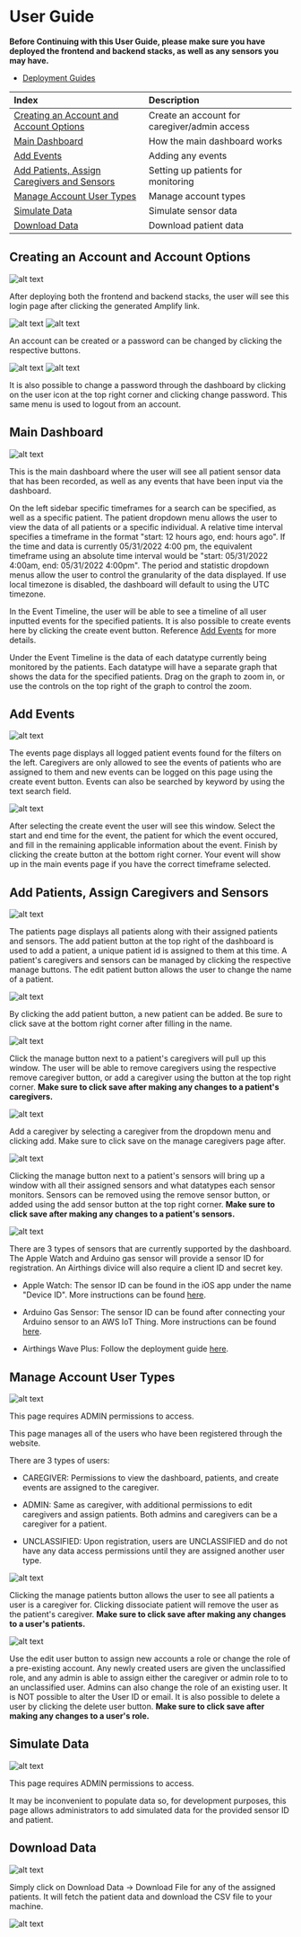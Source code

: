# User Guide

**Before Continuing with this User Guide, please make sure you have deployed the frontend and backend stacks, as well as any sensors you may have.**

- [Deployment Guides](./DeploymentGuide.md)

| Index                                                                                        | Description                                               |
|:---------------------------------------------------------------------------------------------|:----------------------------------------------------------| 
| [Creating an Account and Account Options](#Creating-an-Account-and-Account-Options)          | Create an account for caregiver/admin access              |
| [Main Dashboard](#Main-Dashboard)                                                            | How the main dashboard works                              |
| [Add Events](#Add-Events)                                                                    | Adding any events                                         |
| [Add Patients, Assign Caregivers and Sensors](#Add-Patients,-Assign-Caregivers-and-Sensors)  | Setting up patients for monitoring                        |
| [Manage Account User Types](#Manage-Account-User-Types)                                      | Manage account types                                      |
| [Simulate Data](#Simulate-Data)                                                              | Simulate sensor data                                      |
| [Download Data](#Download-Data)                                                              | Download patient data                                       |

## Creating an Account and Account Options

![alt text](./images/dashboard_user_guide/login_page.PNG)

After deploying both the frontend and backend stacks, the user will see this login page after clicking the generated Amplify link. 

![alt text](./images/dashboard_user_guide/create_account.PNG)
![alt text](./images/dashboard_user_guide/reset_password.PNG)

An account can be created or a password can be changed by clicking the respective buttons.

![alt text](./images/dashboard_user_guide/user_options.PNG)
![alt text](./images/dashboard_user_guide/change_password.PNG)

It is also possible to change a password through the dashboard by clicking on the user icon at the top right corner and clicking change password. This same menu is used to logout from an account.

## Main Dashboard

![alt text](./images/dashboard_user_guide/main_dashboard.PNG)

This is the main dashboard where the user will see all patient sensor data that has been recorded, as well as any events that have been input via the dashboard.

On the left sidebar specific timeframes for a search can be specified, as well as a specific patient. The patient dropdown menu allows the user to view the data of all  patients or a specific individual. A relative time interval specifies a timeframe in the format "start: 12 hours ago, end: hours ago". If the time and data is currently 05/31/2022 4:00 pm, the equivalent timeframe using an absolute time interval would be "start: 05/31/2022 4:00am, end: 05/31/2022 4:00pm". The period and statistic dropdown menus allow the user to control the granularity of the data displayed. If use local timezone is disabled, the dashboard will default to using the UTC timezone.

In the Event Timeline, the user will be able to see a timeline of all user inputted events for the specified patients. It is also possible to create events here by clicking the create event button. Reference [Add Events](#add-events) for more details.

Under the Event Timeline is the data of each datatype currently being monitored by the patients. Each datatype will have a separate graph that shows the data for the specified patients. Drag on the graph to zoom in, or use the controls on the top right of the graph to control the zoom.

## Add Events

![alt text](./images/dashboard_user_guide/events_dashboard.PNG)

The events page displays all logged patient events found for the filters on the left. Caregivers are only allowed to see the events of patients who are assigned to them and new events can be logged on this page using the create event button. Events can also be searched by keyword by using the text search field.

![alt text](./images/dashboard_user_guide/create_event.PNG)

After selecting the create event the user will see this window. Select the start and end time for the event, the patient for which the event occured, and fill in the remaining applicable information about the event. Finish by clicking the create button at the bottom right corner. Your event will show up in the main events page if you have the correct timeframe selected.

## Add Patients, Assign Caregivers and Sensors

![alt text](./images/dashboard_user_guide/patients_dashboard.PNG)

The patients page displays all patients along with their assigned patients and sensors. The add patient button at the top right of the dashboard is used to add a patient, a unique patient id is assigned to them at this time. A patient's caregivers and sensors can be managed by clicking the respective manage buttons. The edit patient button allows the user to change the name of a patient.

![alt text](./images/dashboard_user_guide/add_patient.PNG)

By clicking the add patient button, a new patient can be added. Be sure to click save at the bottom right corner after filling in the name.

![alt text](./images/dashboard_user_guide/manage_caregivers.PNG)

Click the manage button next to a patient's caregivers will pull up this window. The user will be able to remove caregivers using the respective remove caregiver button, or add a caregiver using the button at the top right corner. **Make sure to click save after making any changes to a patient's caregivers.**

![alt text](./images/dashboard_user_guide/add_caregiver.PNG)

Add a caregiver by selecting a caregiver from the dropdown menu and clicking add. Make sure to click save on the manage caregivers page after.

![alt text](./images/dashboard_user_guide/manage_sensors.PNG)

Clicking the manage button next to a patient's sensors will bring up a window with all their assigned sensors and what datatypes each sensor monitors. Sensors can be removed using the remove sensor button, or added using the add sensor button at the top right corner. **Make sure to click save after making any changes to a patient's sensors.**

![alt text](./images/dashboard_user_guide/add_sensors.PNG)

There are 3 types of sensors that are currently supported by the dashboard. The Apple Watch and Arduino gas sensor will provide a sensor ID for registration. An Airthings divice will also require a client ID and secret key.

- Apple Watch: The sensor ID can be found in the iOS app under the name "Device ID". More instructions can be found [here](https://github.com/UBC-CIC/health-platform-iOS-watchOS#ios-app-overview).

- Arduino Gas Sensor: The sensor ID can be found after connecting your Arduino sensor to an AWS IoT Thing. More instructions can be found [here](https://github.com/UBC-CIC/health-platform-arduino/blob/main/docs/arduino_sensor_setup.md).

- Airthings Wave Plus: Follow the deployment guide [here](https://github.com/UBC-CIC/health-platform/blob/main/docs/sensor_deployment/AirthingsDeployment.md).

## Manage Account User Types

![alt text](./images//dashboard_user_guide/users_dashboard.PNG)

This page requires ADMIN permissions to access.

This page manages all of the users who have been registered through the website.

There are 3 types of users: 

- CAREGIVER: Permissions to view the dashboard, patients, and create events are assigned to the caregiver.

- ADMIN: Same as caregiver, with additional permissions to edit caregivers and assign patients. Both admins and caregivers can be a caregiver for a patient.

- UNCLASSIFIED: Upon registration, users are UNCLASSIFIED and do not have any data access permissions until they are assigned another user type.

![alt text](./images/dashboard_user_guide/manage_patients.PNG)

Clicking the manage patients button allows the user to see all patients a user is a caregiver for. Clicking dissociate patient will remove the user as the patient's caregiver. **Make sure to click save after making any changes to a user's patients.**

![alt text](./images/dashboard_user_guide/edit_user_details.PNG)

Use the edit user button to assign new accounts a role or change the role of a pre-existing account. Any newly created users are given the unclassified role, and any admin is able to assign either the caregiver or admin role to to an unclassified user. Admins can also change the role of an existing user. It is NOT possible to alter the User ID or email. It is also possible to delete a user by clicking the delete user button. **Make sure to click save after making any changes to a user's role.**

## Simulate Data

![alt text](./images/dashboard_user_guide/simulate_data.PNG)

This page requires ADMIN permissions to access.

It may be inconvenient to populate data so, for development purposes, this page allows administrators to add simulated data for the provided sensor ID and patient.

## Download Data
![alt text](./images/dashboard_user_guide/download_data_dashboard.PNG)


Simply click on Download Data -> Download File for any of the assigned patients. It will fetch the patient data and download the CSV file to your machine.

![alt text](./images/dashboard_user_guide/csv_file_download.PNG)